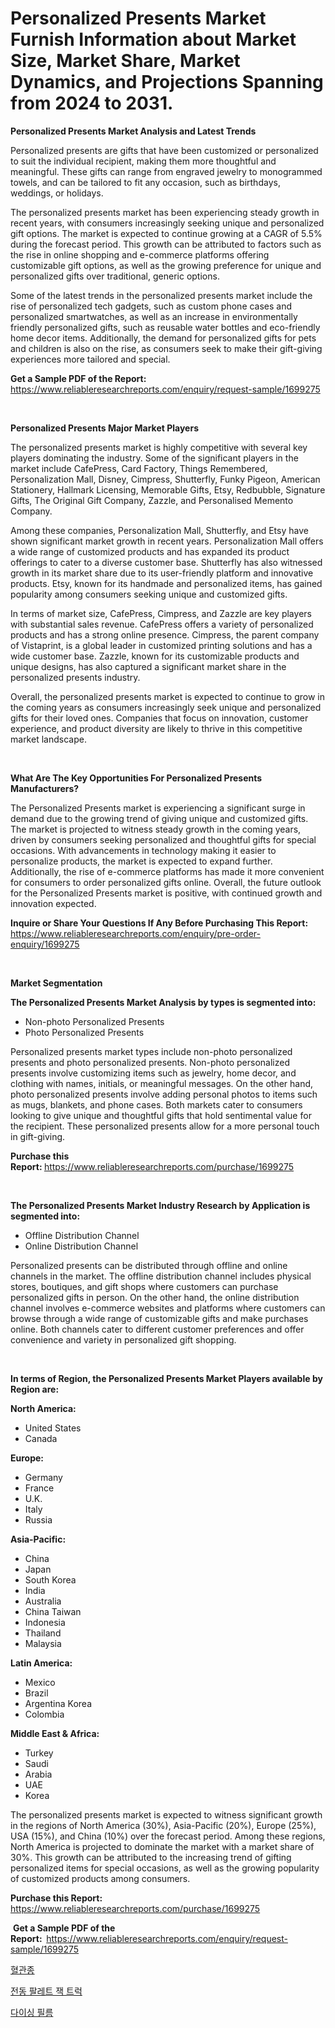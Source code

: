 <p><h1>Personalized Presents Market Furnish Information about Market Size, Market Share, Market Dynamics, and Projections Spanning from 2024 to 2031.</h1></p><p><strong>Personalized Presents Market Analysis and Latest Trends</strong></p>
<p><p>Personalized presents are gifts that have been customized or personalized to suit the individual recipient, making them more thoughtful and meaningful. These gifts can range from engraved jewelry to monogrammed towels, and can be tailored to fit any occasion, such as birthdays, weddings, or holidays.</p><p>The personalized presents market has been experiencing steady growth in recent years, with consumers increasingly seeking unique and personalized gift options. The market is expected to continue growing at a CAGR of 5.5% during the forecast period. This growth can be attributed to factors such as the rise in online shopping and e-commerce platforms offering customizable gift options, as well as the growing preference for unique and personalized gifts over traditional, generic options.</p><p>Some of the latest trends in the personalized presents market include the rise of personalized tech gadgets, such as custom phone cases and personalized smartwatches, as well as an increase in environmentally friendly personalized gifts, such as reusable water bottles and eco-friendly home decor items. Additionally, the demand for personalized gifts for pets and children is also on the rise, as consumers seek to make their gift-giving experiences more tailored and special.</p></p>
<p><strong>Get a Sample PDF of the Report:&nbsp;</strong> <a href="https://www.reliableresearchreports.com/enquiry/request-sample/1699275">https://www.reliableresearchreports.com/enquiry/request-sample/1699275</a></p>
<p>&nbsp;</p>
<p><strong>Personalized Presents Major Market Players</strong></p>
<p><p>The personalized presents market is highly competitive with several key players dominating the industry. Some of the significant players in the market include CafePress, Card Factory, Things Remembered, Personalization Mall, Disney, Cimpress, Shutterfly, Funky Pigeon, American Stationery, Hallmark Licensing, Memorable Gifts, Etsy, Redbubble, Signature Gifts, The Original Gift Company, Zazzle, and Personalised Memento Company.</p><p>Among these companies, Personalization Mall, Shutterfly, and Etsy have shown significant market growth in recent years. Personalization Mall offers a wide range of customized products and has expanded its product offerings to cater to a diverse customer base. Shutterfly has also witnessed growth in its market share due to its user-friendly platform and innovative products. Etsy, known for its handmade and personalized items, has gained popularity among consumers seeking unique and customized gifts.</p><p>In terms of market size, CafePress, Cimpress, and Zazzle are key players with substantial sales revenue. CafePress offers a variety of personalized products and has a strong online presence. Cimpress, the parent company of Vistaprint, is a global leader in customized printing solutions and has a wide customer base. Zazzle, known for its customizable products and unique designs, has also captured a significant market share in the personalized presents industry.</p><p>Overall, the personalized presents market is expected to continue to grow in the coming years as consumers increasingly seek unique and personalized gifts for their loved ones. Companies that focus on innovation, customer experience, and product diversity are likely to thrive in this competitive market landscape.</p></p>
<p>&nbsp;</p>
<p><strong>What Are The Key Opportunities For Personalized Presents Manufacturers?</strong></p>
<p><p>The Personalized Presents market is experiencing a significant surge in demand due to the growing trend of giving unique and customized gifts. The market is projected to witness steady growth in the coming years, driven by consumers seeking personalized and thoughtful gifts for special occasions. With advancements in technology making it easier to personalize products, the market is expected to expand further. Additionally, the rise of e-commerce platforms has made it more convenient for consumers to order personalized gifts online. Overall, the future outlook for the Personalized Presents market is positive, with continued growth and innovation expected.</p></p>
<p><strong>Inquire or Share Your Questions If Any Before Purchasing This Report:</strong> <a href="https://www.reliableresearchreports.com/enquiry/pre-order-enquiry/1699275">https://www.reliableresearchreports.com/enquiry/pre-order-enquiry/1699275</a></p>
<p>&nbsp;</p>
<p><strong>Market Segmentation</strong></p>
<p><strong>The Personalized Presents Market Analysis by types is segmented into:</strong></p>
<p><ul><li>Non-photo Personalized Presents</li><li>Photo Personalized Presents</li></ul></p>
<p><p>Personalized presents market types include non-photo personalized presents and photo personalized presents. Non-photo personalized presents involve customizing items such as jewelry, home decor, and clothing with names, initials, or meaningful messages. On the other hand, photo personalized presents involve adding personal photos to items such as mugs, blankets, and phone cases. Both markets cater to consumers looking to give unique and thoughtful gifts that hold sentimental value for the recipient. These personalized presents allow for a more personal touch in gift-giving.</p></p>
<p><strong>Purchase this Report:&nbsp;</strong><a href="https://www.reliableresearchreports.com/purchase/1699275">https://www.reliableresearchreports.com/purchase/1699275</a></p>
<p>&nbsp;</p>
<p><strong>The Personalized Presents Market Industry Research by Application is segmented into:</strong></p>
<p><ul><li>Offline Distribution Channel</li><li>Online Distribution Channel</li></ul></p>
<p><p>Personalized presents can be distributed through offline and online channels in the market. The offline distribution channel includes physical stores, boutiques, and gift shops where customers can purchase personalized gifts in person. On the other hand, the online distribution channel involves e-commerce websites and platforms where customers can browse through a wide range of customizable gifts and make purchases online. Both channels cater to different customer preferences and offer convenience and variety in personalized gift shopping.</p></p>
<p>&nbsp;</p>
<p><strong>In terms of Region, the Personalized Presents Market Players available by Region are:</strong></p>
<p>
    <p> <strong> North America: </strong>
        <ul>
            <li>United States</li>
            <li>Canada</li>
        </ul>
        </p> 
    <p> <strong> Europe: </strong>
        <ul>
            <li>Germany</li>
            <li>France</li>
            <li>U.K.</li>
            <li>Italy</li>
            <li>Russia</li>
        </ul>
        </p> 
    <p> <strong> Asia-Pacific: </strong>
        <ul>
            <li>China</li>
            <li>Japan</li>
            <li>South Korea</li>
            <li>India</li>
            <li>Australia</li>
            <li>China Taiwan</li>
            <li>Indonesia</li>
            <li>Thailand</li>
            <li>Malaysia</li>
        </ul>
        </p> 
    <p> <strong> Latin America: </strong>
        <ul>
            <li>Mexico</li>
            <li>Brazil</li>
            <li>Argentina Korea</li>
            <li>Colombia</li>
        </ul>
        </p> 
    <p> <strong> Middle East & Africa: </strong>
        <ul>
            <li>Turkey</li>
            <li>Saudi</li>
            <li>Arabia</li>
            <li>UAE</li>
            <li>Korea</li>
        </ul>
    </p>
    </p>
<p><p>The personalized presents market is expected to witness significant growth in the regions of North America (30%), Asia-Pacific (20%), Europe (25%), USA (15%), and China (10%) over the forecast period. Among these regions, North America is projected to dominate the market with a market share of 30%. This growth can be attributed to the increasing trend of gifting personalized items for special occasions, as well as the growing popularity of customized products among consumers.</p></p>
<p><strong>Purchase this Report: </strong><a href="https://www.reliableresearchreports.com/purchase/1699275">https://www.reliableresearchreports.com/purchase/1699275</a></p>
<p>&nbsp;<strong>Get a Sample PDF of the Report:&nbsp;&nbsp;</strong><a href="https://www.reliableresearchreports.com/enquiry/request-sample/1699275">https://www.reliableresearchreports.com/enquiry/request-sample/1699275</a></p>
<p><strong></strong></p>
<p><p><a href="https://medium.com/@tonyolfson67562023/%ED%97%A4%EB%A7%8C%EC%A7%80%EC%98%A4%EB%A7%88-%EC%8B%9C%EC%9E%A5-%EC%9D%B8%EC%82%AC%EC%9D%B4%ED%8A%B8-%EC%8B%9C%EC%9E%A5-%EB%8F%99%ED%96%A5-%EC%84%B1%EC%9E%A5-2024%EB%85%84%EB%B6%80%ED%84%B0-2031%EB%85%84%EA%B9%8C%EC%A7%80-%EC%98%88%EC%83%81%EB%90%A8-d805c0fcdf15">혈관종</a></p><p><a href="https://medium.com/@heisenberg6587768/%EC%A0%84%EA%B8%B0-%ED%8C%94%EB%A0%88%ED%8A%B8-%EC%9E%AD-%ED%8A%B8%EB%9F%AD-%EC%8B%9C%EC%9E%A5-%EB%B6%84%EC%84%9D-%EA%B8%80%EB%A1%9C%EB%B2%8C-%EC%82%B0%EC%97%85-%EC%A0%84%EB%A7%9D-%EB%B0%8F-%EC%98%88%EC%B8%A1-2024%EB%85%84%EB%B6%80%ED%84%B0-2031%EB%85%84%EA%B9%8C%EC%A7%80-81b1846e096b">전동 팔레트 잭 트럭</a></p><p><a href="https://medium.com/@duculucescu2022/%EB%8B%A4%EC%9D%B4%EC%8B%B1-%ED%95%84%EB%A6%84-%EC%8B%9C%EC%9E%A5-%EC%9C%A0%ED%98%95-%EC%9D%91%EC%9A%A9-%EB%B0%8F-%EC%A7%80%EB%A6%AC%EB%B3%84-%EC%A2%85%ED%95%A9-%ED%8F%89%EA%B0%80-897e6a56b1b4">다이싱 필름</a></p></p>